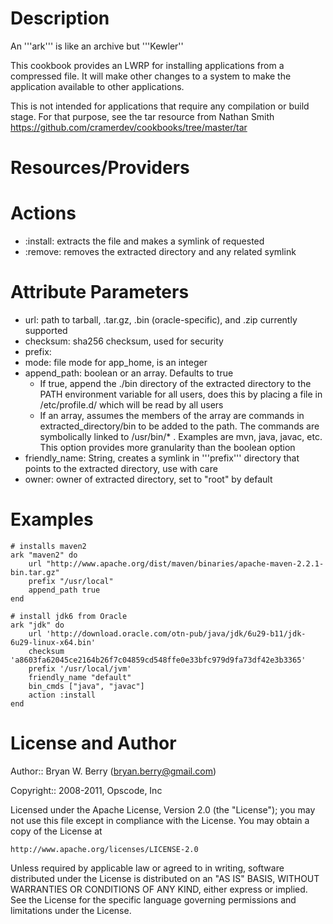 Description
===========

An '''ark''' is like an archive but '''Kewler''

This cookbook provides an LWRP for installing applications from a
compressed file. It will make other changes to a system to make the
application available to other applications.

This is not intended for applications that require any compilation or
build stage. For that purpose, see the tar resource from Nathan Smith https://github.com/cramerdev/cookbooks/tree/master/tar

Resources/Providers
===================

# Actions

- :install: extracts the file and makes a symlink of requested
- :remove: removes the extracted directory and any related symlink

# Attribute Parameters

- url: path to tarball, .tar.gz, .bin (oracle-specific), and .zip
  currently supported
- checksum: sha256 checksum, used for security 
- prefix: 
- mode: file mode for app_home, is an integer
- append_path: boolean or an array. Defaults to true
  - If true, append the ./bin directory of the extracted directory to
  the PATH environment  variable for all users, does this by placing a file in /etc/profile.d/ which will be read by all users
  - If an array, assumes the members of the array are commands in extracted_directory/bin to
  be added to the path. The commands are symbolically linked to
  /usr/bin/* . Examples are mvn, java, javac, etc. This option
  provides more granularity than the boolean option
- friendly_name: String, creates a symlink in '''prefix''' directory
  that points to the extracted directory, use with care
- owner: owner of extracted directory, set to "root" by default

# Examples

    # installs maven2
    ark "maven2" do
        url "http://www.apache.org/dist/maven/binaries/apache-maven-2.2.1-bin.tar.gz"
        prefix "/usr/local"
        append_path true
    end

    # install jdk6 from Oracle
    ark "jdk" do
        url 'http://download.oracle.com/otn-pub/java/jdk/6u29-b11/jdk-6u29-linux-x64.bin'
        checksum  'a8603fa62045ce2164b26f7c04859cd548ffe0e33bfc979d9fa73df42e3b3365'
        prefix '/usr/local/jvm'
        friendly_name "default"
        bin_cmds ["java", "javac"]
        action :install
    end


License and Author
==================


Author:: Bryan W. Berry (<bryan.berry@gmail.com>)

Copyright:: 2008-2011, Opscode, Inc

Licensed under the Apache License, Version 2.0 (the "License");
you may not use this file except in compliance with the License.
You may obtain a copy of the License at

    http://www.apache.org/licenses/LICENSE-2.0

Unless required by applicable law or agreed to in writing, software
distributed under the License is distributed on an "AS IS" BASIS,
WITHOUT WARRANTIES OR CONDITIONS OF ANY KIND, either express or implied.
See the License for the specific language governing permissions and
limitations under the License.
